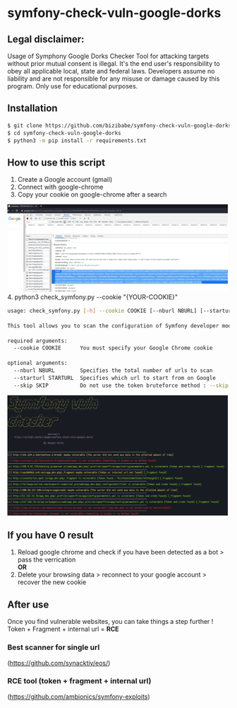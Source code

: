 # symfony-check-vuln-google-dorks

## Legal disclaimer:

Usage of Symphony Google Dorks Checker Tool for attacking targets without prior mutual consent is illegal. It's the end user's responsibility to obey all applicable local, state and federal laws. Developers assume no liability and are not responsible for any misuse or damage caused by this program. Only use for educational purposes.

## Installation

```bash
$ git clone https://github.com/bizibabe/symfony-check-vuln-google-dorks.git
$ cd symfony-check-vuln-google-dorks
$ python3 -m pip install -r requirements.txt
```

## How to use this script

1. Create a Google account (gmail)  
2. Connect with google-chrome 
3. Copy your cookie on google-chrome after a search  
<img src="images/cookie.png" width="500px">   
4. python3 check_symfony.py --cookie "{YOUR-COOKIE}"  

```bash
usage: check_symfony.py [-h] --cookie COOKIE [--nburl NBURL] [--starturl STARTURL] [--skip SKIP]

This tool allows you to scan the configuration of Symfony developer mode using Google Dorks

required arguments:
  --cookie COOKIE      You must specify your Google Chrome cookie

optional arguments:
  --nburl NBURL        Specifies the total number of urls to scan
  --starturl STARTURL  Specifies which url to start from on Google
  --skip SKIP          Do not use the token bruteforce method : --skip true

```

<img src="images/output.png" width="500px">  

## If you have 0 result

1. Reload google chrome and check if you have been detected as a bot > pass the verrication  
__OR__
2. Delete your browsing data > reconnect to your google account > recover the new cookie  

## After use

Once you find vulnerable websites, you can take things a step further !  
Token + Fragment + internal url = __RCE__ 

### Best scanner for single url
(https://github.com/synacktiv/eos/)  

### RCE tool (token + fragment + internal url)
(https://github.com/ambionics/symfony-exploits)  

